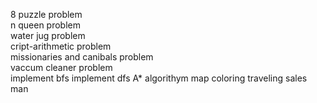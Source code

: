 8 puzzle problem  
n queen problem  
water jug problem  
cript-arithmetic problem  
missionaries and canibals problem  
vaccum cleaner problem  
implement bfs
implement dfs
A* algorithym
map coloring
traveling sales man
